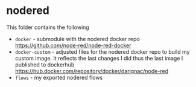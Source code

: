 # nodered
This folder contains the following

* `docker` - submodule with the nodered docker repo https://github.com/node-red/node-red-docker
* `docker-custom` - adjusted files for the nodered docker repo to build my custom image. It reflects the last changes I did thus the last image I published to dockerhub https://hub.docker.com/repository/docker/darignac/node-red
* `flows` - my exported nodered flows
